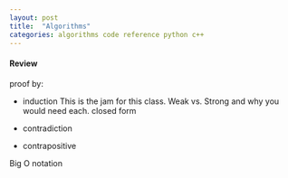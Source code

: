 ```yaml
---
layout: post
title:  "Algorithms"
categories: algorithms code reference python c++
---
```

#### Review
proof by:
 - induction
  This is the jam for this class.
  Weak vs. Strong and why you would need each.
  closed form

 - contradiction
 - contrapositive

Big O notation
